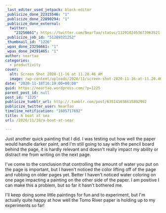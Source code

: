 ```yaml
---
_last_editor_used_jetpack: block-editor
_publicize_done_22315546: "1"
_publicize_done_22890294: "1"
_publicize_done_external:
  twitter:
    "23256661": https://twitter.com/NearTao/status/1329102453673963521
_publicize_job_id: "51209321252"
_thumbnail_id: "1226"
_wpas_done_23256661: "1"
_wpas_done_24391465: "1"
author: neartao
categories:
  - productivity
cover:
  alt: Screen Shot 2020-11-16 at 11.20.46 AM
  image: /wp-content/uploads/2020/11/screen-shot-2020-11-16-at-11.20.46-am.png
date: "2020-11-18T16:19:00+00:00"
guid: https://neartao.wordpress.com/?p=1225
parent_post_id: null
post_id: "1225"
publicize_tumblr_url: http://.tumblr.com/post/635141036615892992
publicize_twitter_user: NearTao
timeline_notification: "1605717692"
title: A boat at sea
url: /2020/11/18/a-boat-at-sea/

---
```

Just another quick painting that I did. I was testing out how well the paper would handle darker paint, and I'm still going to say with the pencil board behind the page, it is hardly relevant and doesn't really impact my ability or distract me from writing on the next page.

I've come to the conclusion that controlling the amount of water you put on the page is important, but I haven't noticed the color lifting off of the page and rubbing on older pages yet. Better I haven't noticed water coloring on one page impacting a painting on the other side of the paper. I am positive I can make this a problem, but so far it hasn't bothered me.

I'll keep doing some little paintings for fun and to experiment, but I'm actually quite happy at how well the Tomo River paper is holding up to my experiments so far!
